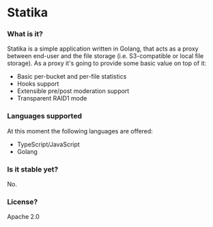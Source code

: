 # Statika

### What is it?

Statika is a simple application written in Golang, that acts as a proxy between end-user and the file storage (i.e. S3-compatible or local file storage). 
As a proxy it's going to provide some basic value on top of it:

- Basic per-bucket and per-file statistics
- Hooks support
- Extensible pre/post moderation support
- Transparent RAID1 mode

### Languages supported

At this moment the following languages are offered:

- TypeScript/JavaScript
- Golang

### Is it stable yet?

No.

### License?

Apache 2.0